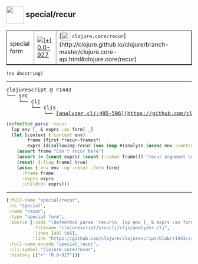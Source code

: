 ## <img width="48px" valign="middle" src="http://i.imgur.com/Hi20huC.png"> special/recur

 <table border="1">
<tr>
<td>special form</td>
<td><a href="https://github.com/cljsinfo/api-refs/tree/0.0-927"><img valign="middle" alt="[+] 0.0-927" src="https://img.shields.io/badge/+-0.0--927-lightgrey.svg"></a> </td>
<td>
[<img height="24px" valign="middle" src="http://i.imgur.com/1GjPKvB.png"> <samp>clojure.core/recur</samp>](http://clojure.github.io/clojure/branch-master/clojure.core-api.html#clojure.core/recur)
</td>
</tr>
</table>

 <samp>
</samp>

```
(no docstring)
```

---

 <pre>
clojurescript @ r1443
└── src
    └── clj
        └── cljs
            └── <ins>[analyzer.clj:495-506](https://github.com/clojure/clojurescript/blob/r1443/src/clj/cljs/analyzer.clj#L495-L506)</ins>
</pre>

```clj
(defmethod parse 'recur
  [op env [_ & exprs :as form] _]
  (let [context (:context env)
        frame (first *recur-frames*)
        exprs (disallowing-recur (vec (map #(analyze (assoc env :context :expr) %) exprs)))]
    (assert frame "Can't recur here")
    (assert (= (count exprs) (count (:names frame))) "recur argument count mismatch")
    (reset! (:flag frame) true)
    (assoc {:env env :op :recur :form form}
      :frame frame
      :exprs exprs
      :children exprs)))
```


---

```clj
{:full-name "special/recur",
 :ns "special",
 :name "recur",
 :type "special form",
 :source {:code "(defmethod parse 'recur\n  [op env [_ & exprs :as form] _]\n  (let [context (:context env)\n        frame (first *recur-frames*)\n        exprs (disallowing-recur (vec (map #(analyze (assoc env :context :expr) %) exprs)))]\n    (assert frame \"Can't recur here\")\n    (assert (= (count exprs) (count (:names frame))) \"recur argument count mismatch\")\n    (reset! (:flag frame) true)\n    (assoc {:env env :op :recur :form form}\n      :frame frame\n      :exprs exprs\n      :children exprs)))",
          :filename "clojurescript/src/clj/cljs/analyzer.clj",
          :lines [495 506],
          :link "https://github.com/clojure/clojurescript/blob/r1443/src/clj/cljs/analyzer.clj#L495-L506"},
 :full-name-encode "special_recur",
 :clj-symbol "clojure.core/recur",
 :history [["+" "0.0-927"]]}

```
